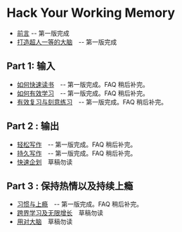 # Hack Your Working Memory


* [前言](00.md) -- 第一版完成
* [打造超人一等的大脑](01.md)　-- 第一版完成

## Part 1: 输入

* [如何快速读书](02.md)　-- 第一版完成。FAQ 稍后补完。
* [如何有效学习](03.md)　-- 第一版完成。FAQ 稍后补完。
* [有效复习与刻意练习](04.md)　-- 第一版完成。FAQ 稍后补完。

## Part 2 : 输出

* [轻松写作](05.md)　-- 第一版完成。FAQ 稍后补完。
* [持久写作](06.md)　-- 第一版完成。FAQ 稍后补完。
* [快速企划](07.md)　草稿勿读

## Part 3 : 保持热情以及持续上瘾

* [习惯与上瘾](08.md)　-- 第一版完成。FAQ 稍后补完。
* [跨界学习及无限增长](09.md)　草稿勿读
* [用对大脑](10.md)　草稿勿读
